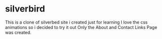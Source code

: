 # silverbird
This is a clone of silverbed site i created just for learning 
I love the css animations so i decided to try it out 
Only the About and  Contact Links Page was created.



